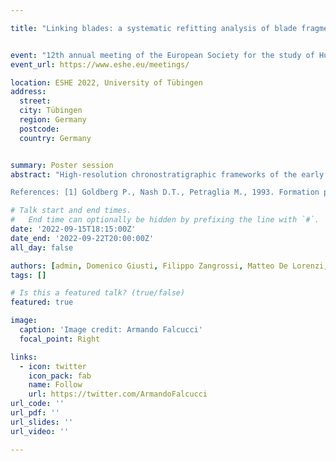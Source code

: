```yaml
---

title: "Linking blades: a systematic refitting analysis of blade fragments from the Protoaurignacian sequence of Fumane Cave"


event: "12th annual meeting of the European Society for the study of Human Evolution"
event_url: https://www.eshe.eu/meetings/

location: ESHE 2022, University of Tübingen
address:
  street:
  city: Tübingen
  region: Germany
  postcode:
  country: Germany


summary: Poster session
abstract: "High-resolution chronostratigraphic frameworks of the early Upper Paleolithic (eUP) are pivotal to the understanding of the dispersal and adaptation of early modern humans across the European subcontinent. Chrono-cultural models are commonly built through the analysis of the material culture, especially lithic artifacts, recovered from multi-stratified sites. However, despite playing a major role in the formation of lithic assemblages, site formation processes are seldom taken into proper consideration when analyzing cultural dynamics throughout a site’s stratigraphic sequence [1]. Unraveling the taphonomic history of a site is rather critical in the study of the eUP – a period characterized by significant sedimentary and post-sedimentary processes correlated to major climatic events. Furthermore, disentangling the history of old, long-lasting site excavations is especially crucial in the analysis of archaeological assemblages. To this end, we conducted an extensive lithic refitting study that involved the systematic test for connections between blade fragments from the whole Protoaurignacian sequence of Fumane Cave [2], spanning from 41 ky cal BP to ca. 37 ky cal BP [3]. This approach is particularly effective for assessing the integrity of lithic assemblages because it allows to make the search for connections more systematic, objective, and statistically quantifiable [4]. Furthermore, the spatial analysis of the refitted fragments allowed us to better evaluate the reliability of the archaeological sequence and to refine our previous conclusions about the Protoaurignacian at the site [5]. Specifically, after devoting approximately 400 hours in the preparation of the assemblages, we isolated ca. 3,200 blade fragments to perform the break connections program. Blade fragments were laid on several tables and divided according to breakage, raw material type, and technological features. Thus, all possible connections were systematically tested by three independent lithic analysts until the relation between costs (i.e., time) and benefits (i.e., number of connections found) drastically decreased. Furthermore, we recorded several attributes on these fragments (e.g., thermal alteration, patina, edge damage) to conduct a lithic taphonomic study. Overall, we were able to successfully connect ca. 500 blade fragments for a refitting rate of 16%. By statistically quantifying the distance and orientation of the refitting implements, and by assessing the spatial distribution of relevant taphonomic attributes, we were ultimately able to identify a relatively less disturbed area of the excavation, to be sampled for a more robust techno-typological study. Intra-layer conjoins are more frequent in the lowermost part of the sequence, which corresponds to the major occupation event at the site. Nevertheless, inter-layer conjoins are rather common throughout the sequence and would suggest significant post-depositional processes. Remarkably, the technological differences across the analyzed layers appear to be more marked than previously thought. We will therefore propose revised hypotheses and predictions that have a major significance in the study of eUP population dynamics.

References: [1] Goldberg P., Nash D.T., Petraglia M., 1993. Formation processes in archaeological context. Vol 17. Prehistory Press, Madison. [2] Bartolomei, G., Broglio, A., Cassoli, P.F., Castelletti, L., Cattani, L., Cremaschi, M., Giacobini, G., Malerba, G., Maspero, A., Peresani, M., Sartorelli, A., 1992. La Grotte de Fumane. Un site aurignacien au pied des Alpes. Preistoria Alpina (28), 131-179. [3] Higham, T., Brock, F., Peresani, M., Broglio, A., Wood, R., Douka, K., 2009. Problems with radiocarbon dating the Middle to Upper Palaeolithic transition in Italy. Quaternary Science Reviews 28(13-14),1257-1267. [4] Bordes J.G., 2000. La séquence aurignacienne de Caminade revisitée: l'apport des raccords d'intérêt stratigraphique. Paléo 12, 387-407. [5] Falcucci A., Conard N.J., Peresani M., 2020. Breaking through the Aquitaine frame: A re-evaluation on the significance of regional variants during the Aurignacian as seen from a key record in southern Europe. Journal of Anthropological Sciences 98, 99-140."

# Talk start and end times.
#   End time can optionally be hidden by prefixing the line with `#`.
date: '2022-09-15T18:15:00Z'
date_end: '2022-09-22T20:00:00Z'
all_day: false

authors: [admin, Domenico Giusti, Filippo Zangrossi, Matteo De Lorenzi, Letizia Ceregatti, Marco Peresani]
tags: []

# Is this a featured talk? (true/false)
featured: true

image:
  caption: 'Image credit: Armando Falcucci'
  focal_point: Right

links:
  - icon: twitter
    icon_pack: fab
    name: Follow
    url: https://twitter.com/ArmandoFalcucci
url_code: ''
url_pdf: ''
url_slides: ''
url_video: ''

---
```


